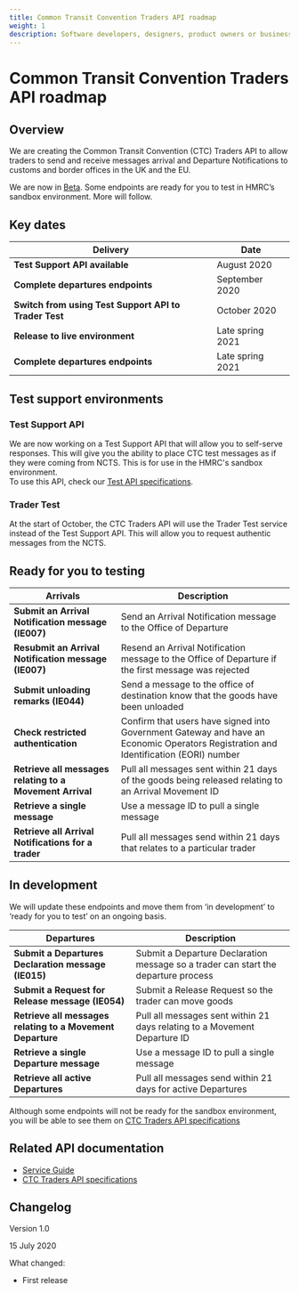 ```yaml
---
title: Common Transit Convention Traders API roadmap
weight: 1
description: Software developers, designers, product owners or business analysts - see how you can integrate your software with Common Transit Convention Traders API.
---
```


# Common Transit Convention Traders API roadmap

## Overview

We are creating  the Common Transit Convention (CTC) Traders API to allow traders to send and receive messages arrival and Departure Notifications to customs and border offices in the UK and the EU.  


We are now in [Beta](https://www.gov.uk/help/beta). Some endpoints are ready for you to test in HMRC’s sandbox environment. More will follow.



## Key dates


| **Delivery** | **Date** |
|------|-------------|
|**Test Support API available**| August 2020|
|**Complete departures endpoints**| September 2020 |
|**Switch from using Test Support API to Trader Test**| October 2020 |
|**Release to live environment**| Late spring 2021 |
|**Complete departures endpoints**| Late spring 2021 |

## Test support environments

### Test Support API 

We are now working on a Test Support API that will allow you to self-serve responses. This will give you the ability to place CTC test messages as if they were coming from NCTS. This is for use in the HMRC's sandbox environment.  
To use this API, check our [Test API specifications]( https://developer.qa.tax.service.gov.uk/api-documentation/docs/api/service/common-transit-convention-traders-test-support/1.0).

### Trader Test

At the start of October, the CTC Traders API will use the Trader Test service instead of the Test Support API. This will allow you to request authentic messages from the NCTS. 


## Ready for you to testing

| **Arrivals** | **Description** |
|------|-------------|
|**Submit an Arrival Notification message (IE007)** |Send an Arrival Notification message to the Office of Departure|
|**Resubmit an Arrival Notification message (IE007)**|Resend an Arrival Notification message to the Office of Departure if the first message was rejected|
|**Submit unloading remarks (IE044)** |Send a message to the office of destination know that the goods have been unloaded|
|**Check restricted authentication**|Confirm that users have signed into Government Gateway and have an Economic Operators Registration and Identification (EORI) number|
|**Retrieve all messages relating to a Movement Arrival**|Pull all messages sent within 21 days of the goods being released relating to an Arrival Movement ID|
|**Retrieve a single message** |Use a message ID to pull a single message|
|**Retrieve all Arrival Notifications for a trader**|Pull all messages send within 21 days that relates to a particular trader|  



## In development

We will update these endpoints and move them from ‘in development’ to ‘ready for you to test’ on an ongoing basis.

|**Departures**|**Description**|
|----|-----------|
|**Submit  a Departures Declaration message (IE015)** |Submit a Departure Declaration message so a trader can start the departure process|
|**Submit a Request for Release message (IE054)**|Submit a Release Request so the trader can move goods|
|**Retrieve all messages relating to a Movement Departure**|Pull all messages sent within 21 days relating to a Movement Departure ID |
|**Retrieve a single Departure message** |Use a message ID to pull a single message|
|**Retrieve all active Departures**|Pull all messages send within 21 days for active Departures|  

Although some endpoints will not be ready for the sandbox environment, you will be able to see them on [CTC Traders API specifications](https://developer.service.hmrc.gov.uk/api-documentation/docs/api/service/common-transit-convention-traders/1.0)



## Related API documentation
<!--- Section owner: MTD Programme --->

  * [Service Guide](https://developer.tax.service.gov.uk/guides/common-transit-convention-traders-service-guide/)
  * [CTC Traders API specifications](https://developer.service.hmrc.gov.uk/api-documentation/docs/api/service/common-transit-convention-traders/1.0)

## Changelog
<!--- Section owner: MTD Programme --->

Version 1.0

15 July 2020

What changed:

* First release

